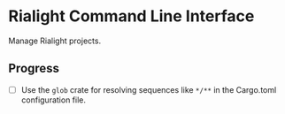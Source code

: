 # Rialight Command Line Interface

Manage Rialight projects.

## Progress

- [ ] Use the `glob` crate for resolving sequences like `*/**` in the Cargo.toml configuration file.